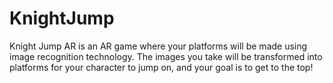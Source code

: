 # KnightJump
Knight Jump AR is an AR game where your platforms will be made using image recognition technology. 
The images you take will be transformed into platforms for your character to jump on, and your goal is to get to the top!

